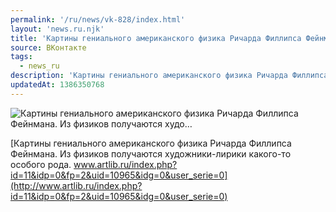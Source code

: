 ```yaml
---
permalink: '/ru/news/vk-828/index.html'
layout: 'news.ru.njk'
title: 'Картины гениального американского физика Ричарда Филлипса Фейнмана. Из физиков получаются худо'
source: ВКонтакте
tags:
  - news_ru
description: 'Картины гениального американского физика Ричарда Филлипса Фейнмана. Из физиков получаются худо…'
updatedAt: 1386350768
---
```

![Картины гениального американского физика Ричарда Филлипса Фейнмана. Из физиков получаются худо…](https://sun9-26.userapi.com/c6066/v6066833/4cda/A-WDbqrPCCE.jpg)

[Картины гениального американского физика Ричарда Филлипса Фейнмана.
Из физиков получаются художники-лирики какого-то особого рода.
www.artlib.ru/index.php?id=11&idp=0&fp=2&uid=10965&idg=0&user_serie=0](http://www.artlib.ru/index.php?id=11&idp=0&fp=2&uid=10965&idg=0&user_serie=0)
